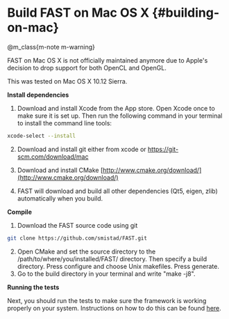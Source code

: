 Build FAST on Mac OS X {#building-on-mac}
==========================

@m_class{m-note m-warning}

FAST on Mac OS X is not officially maintained anymore due to Apple's decision to drop support for both OpenCL and OpenGL.

This was tested on Mac OS X 10.12 Sierra.

**Install dependencies**

1. Download and install Xcode from the App store.
Open Xcode once to make sure it is set up.
Then run the following command in your terminal to install the command line tools:
   
```bash
xcode-select --install
```

2. Download and install git either from xcode or https://git-scm.com/download/mac

3. Download and install CMake [http://www.cmake.org/download/](http://www.cmake.org/download/)

4. FAST will download and build all other dependencies (Qt5, eigen, zlib) automatically when you build.

**Compile**

1. Download the FAST source code using git

```bash
git clone https://github.com/smistad/FAST.git
```

2. Open CMake and set the source directory to the /path/to/where/you/installed/FAST/ directory. Then specify a build directory. Press configure and choose Unix makefiles. Press generate.
3. Go to the build directory in your terminal and write "make -j8".

**Running the tests**

Next, you should run the tests to make sure the framework is working properly on your system. Instructions on how to do this can be found [here](https://github.com/smistad/FAST/wiki/Running-the-tests).
